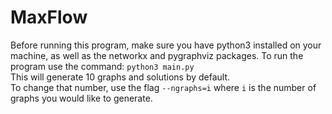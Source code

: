 # MaxFlow 
Before running this program, make sure you have python3 installed on your machine, as well as the networkx and pygraphviz packages. 
To run the program use the command: 
`python3 main.py`  
This will generate 10 graphs and solutions by default.  
To change that number, use the flag
`--ngraphs=i` where `i` is the number of graphs you would like to generate.
